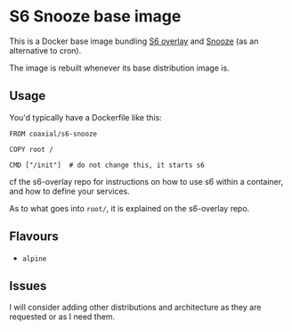 # S6 Snooze base image

This is a Docker base image bundling [S6 overlay](https://github.com/just-containers/s6-overlay) and [Snooze](https://github.com/chneukirchen/snooze) (as an alternative to cron).

The image is rebuilt whenever its base distribution image is.

## Usage

You'd typically have a Dockerfile like this:

```
FROM coaxial/s6-snooze

COPY root /

CMD ["/init"]  # do not change this, it starts s6
```

cf the s6-overlay repo for instructions on how to use s6 within a container, and how to define your services.

As to what goes into `root/`, it is explained on the s6-overlay repo.

## Flavours

- `alpine`

## Issues

I will consider adding other distributions and architecture as they are requested or as I need them.
